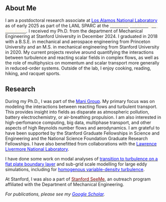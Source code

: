## 

## About Me

I am a postdoctoral research associate at [<span style="color:blue">Los Alamos National Laboratory</span>](https://www.lanl.gov) as of early 2025 as part of the LANL SPARC at the [<span style="color:papayawhip;">University of Michigan, Ann Arbor</span>](https://umich.edu). I received my Ph.D. from the department of Mechanical Engineering at Stanford University in December 2024. I graduated in 2018 with a B.S.E. in mechanical and aerospace engineering from Princeton University and an M.S. in mechanical engineering from Stanford University in 2020. My current projects revolve around quantifying the interactions between turbulence and reacting scalar fields in complex flows, as well as the role of multiphysics on momentum and scalar transport more generally in reduced-order systems. Outside of the lab, I enjoy cooking, reading, hiking, and racquet sports. 


## Research

During my Ph.D., I was part of the [<span style="color:blue">Mani Group</span>](https://www.stanford.edu/~alimani). My primary focus was on modeling the interactions between reacting flows and turbulent transport. This provides insight into fields as disparate as atmospheric pollution, battery electrochemistry, or air-breathing propulsion. I am also interested in high-perfomance computing, big data, multiphase transport, and other aspects of high Reynolds number flows and aerodynamics. I am grateful to have been supported by the Stanford Graduate Fellowships in Science and Engineering and the National Science Foundation Graduate Research Fellowships. I have also benefitted from collaborations with the [<span style="color:blue">Lawrence Livermore National Laboratory</span>](https://sd.llnl.gov).

I have done some work on modal analyses of [<span style="color:blue">transition to turbulence on a flat plate boundary layer</span>](./assets/docs/transition.pdf) and sub-grid scale modelling for large eddy simulations, including for [<span style="color:blue">homogenous variable-density turbulence</span>](./assets/docs/homogenous.pdf).

At Stanford, I was also a part of [<span style="color:maroon;">Stanford SeeMe</span>](https://seeme.stanford.edu), an outreach program affiliated with the Department of Mechanical Engineering.

_For publications, please see my [<span style="color:blue">Google Scholar</span>](https://scholar.google.com/citations?user=LCY03RAAAAAJ&hl)._
